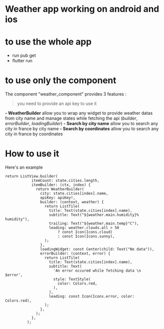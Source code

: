 # Weather app working on android and ios

# to use the whole app

 - run pub get
 - flutter run
 
 # to use only the component
 The component "weather_component" provides 3 features : 
 

> you need to provide an api key to use it

 
 **- WeatherBuilder** allow you to wrap any widget to provide weather datas from city name and manage states while fetching the api (*builder*, *errorBuilder*, *loadingBuilder*)
**- Search by city name** allow you to search any city in france by city name
**- Search by coordinates** allow you to search any city in france by coordinates
# How to use it
Here's an example

    return ListView.builder(
                itemCount: state.cities.length,
                itemBuilder: (ctx, index) {
                  return WeatherBuilder(
                    city: state.cities[index].name,
                    apiKey: apiKey!,
                    builder: (context, weather) {
                      return ListTile(
                        title: Text(state.cities[index].name),
                        subtitle: Text("${weather.main.humidity}% humidity"),
                        trailing: Text("${weather.main.temp}°C"),
                        leading: weather.clouds.all > 50
                            ? const Icon(Icons.cloud)
                            : const Icon(Icons.sunny),
                      );
                    },
                    loadingWidget: const Center(child: Text("No data")),
                    errorBuilder: (context, error) {
                      return ListTile(
                        title: Text(state.cities[index].name),
                        subtitle: Text(
                          'An error occured while fetching data \n $error',
                          style: TextStyle(
                            color: Colors.red,
                          ),
                        ),
                        leading: const Icon(Icons.error, color: Colors.red),
                      );
                    },
                  );
                },
              );
